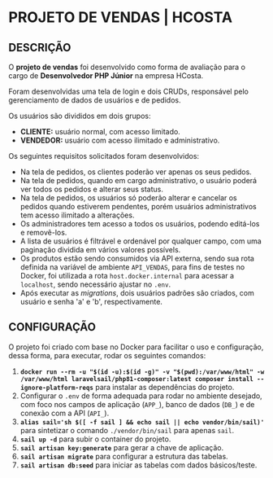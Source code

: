 # PROJETO DE VENDAS | HCOSTA

## DESCRIÇÃO

O **projeto de vendas** foi desenvolvido como forma de avaliação para o cargo de **Desenvolvedor PHP Júnior** na empresa HCosta.

Foram desenvolvidas uma tela de login e dois CRUDs, responsável pelo gerenciamento de dados de usuários e de pedidos.

Os usuários são divididos em dois grupos:
- **CLIENTE:** usuário normal, com acesso limitado.
- **VENDEDOR:** usuário com acesso ilimitado e administrativo.

Os seguintes requisitos solicitados foram desenvolvidos:
- Na tela de pedidos, os clientes poderão ver apenas os seus pedidos.
- Na tela de pedidos, quando em cargo administrativo, o usuário poderá ver todos os pedidos e alterar seus status.
- Na tela de pedidos, os usuários só poderão alterar e cancelar os pedidos quando estiverem pendentes, porém usuários administrativos tem acesso ilimitado a alterações.
- Os administradores tem acesso a todos os usuários, podendo editá-los e removê-los.
- A lista de usuários é filtrável e ordenável por qualquer campo, com uma paginação dividida em vários valores possívels.
- Os produtos estão sendo consumidos via API externa, sendo sua rota definida na variável de ambiente ```API_VENDAS```, para fins de testes no Docker, foi utilizada a rota ```host.docker.internal``` para acessar a ```localhost```, sendo necessário ajustar no ```.env```.
- Após executar as _migrations_, dois usuários padrões são criados, com usuário e senha 'a' e 'b', respectivamente.
  
## CONFIGURAÇÃO

O projeto foi criado com base no Docker para facilitar o uso e configuração, dessa forma, para executar, rodar os seguintes comandos:

1) **```docker run --rm -u "$(id -u):$(id -g)" -v "$(pwd):/var/www/html" -w /var/www/html laravelsail/php81-composer:latest composer install --ignore-platform-reqs```** para instalar as dependências do projeto.
2) Configurar o ```.env``` de forma adequada para rodar no ambiente desejado, com foco nos campos de aplicação (```APP_```), banco de dados (```DB_```) e de conexão com a API (```API_```).
3) **```alias sail='sh $([ -f sail ] && echo sail || echo vendor/bin/sail)'```** para sintetizar o comando ```./vendor/bin/sail``` para apenas ```sail```.
4) **```sail up -d```** para subir o container do projeto.
5) **```sail artisan key:generate```** para gerar a chave de aplicação.
6) **```sail artisan migrate```** para configurar a estrutura das tabelas.
7) **```sail artisan db:seed```** para iniciar as tabelas com dados básicos/teste.
